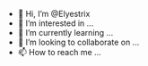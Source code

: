 - 👋 Hi, I’m @Elyestrix
- 👀 I’m interested in ...
- 🌱 I’m currently learning ...
- 💞️ I’m looking to collaborate on ...
- 📫 How to reach me ...

<!---
Elyestrix/Elyestrix is a ✨ special ✨ repository because its `README.md` (this file) appears on your GitHub profile.
You can click the Preview link to take a look at your changes.
--->
